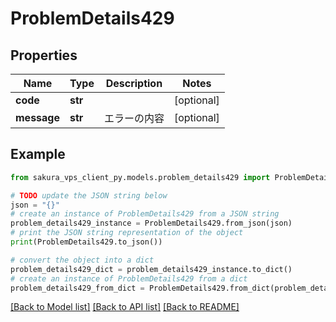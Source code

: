 # ProblemDetails429


## Properties

Name | Type | Description | Notes
------------ | ------------- | ------------- | -------------
**code** | **str** |  | [optional] 
**message** | **str** | エラーの内容 | [optional] 

## Example

```python
from sakura_vps_client_py.models.problem_details429 import ProblemDetails429

# TODO update the JSON string below
json = "{}"
# create an instance of ProblemDetails429 from a JSON string
problem_details429_instance = ProblemDetails429.from_json(json)
# print the JSON string representation of the object
print(ProblemDetails429.to_json())

# convert the object into a dict
problem_details429_dict = problem_details429_instance.to_dict()
# create an instance of ProblemDetails429 from a dict
problem_details429_from_dict = ProblemDetails429.from_dict(problem_details429_dict)
```
[[Back to Model list]](../README.md#documentation-for-models) [[Back to API list]](../README.md#documentation-for-api-endpoints) [[Back to README]](../README.md)


